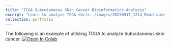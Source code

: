 ```yaml
---
title: "TCGA Subcutaneous Skin Cancer Bioinformatics Analysis"
excerpt: "Learn to analyze TCGA <br/>../images/20250917_1214_Beachside_Data_Analysis_remix_01k5chffjyes6b9egzthxg7ecr_2_1.png"
collection: portfolio
---
```


The following is an example of utilizing TCGA to analyze Subcutaneous skin cancer.
[![Open In Colab](https://colab.research.google.com/assets/colab-badge.svg)](https://colab.research.google.com/drive/1kcGHZ8bBIm0Kirkf8alLPckNoUkRrghy#scrollTo=PO7wSn_Tw2yJ)
